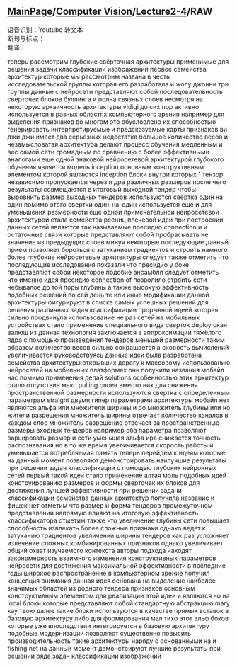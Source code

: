 ## [MainPage](../../index.md)/[Computer Vision](../README.md)/[Lecture2-4](./Lecture2-x.md)/RAW

语音识别：Youtube 转文本  
断句与标点：  
翻译：  

теперь рассмотрим глубокие свёрточная архитектуры применимые для решения задачи классификации изображений первое семейства архитектур которые мы рассмотрим названа в честь исследовательской группы которая его разработала и жолу джонни три группы данные с нейросети представляют собой последовательность сверточек блоков буллинга и полна связных слоев несмотря на некоторую архаичность архитектуры vidigi до сих пор активно используется в разных областях компьютерного зрения например для выделения признаков во многом это обусловлено их способностью генерировать интерпретируемые и предсказуемые карты признаков ви джи джи имеет два серьезных недостатка большое количество весов и незамысловатая архитектура делают процесс обучения медленным и вес самой сети громадным по сравнению с более эффективными аналогами еще одной знаковой нейросетевой архитектурой глубокого обучения является модель inception основным конструктивным элементом которой являются inception блоки внутри которых 1 тензор независимо пропускается через я дра различных размеров после чего результаты совмещаются в итоговый выходной тендер чтобы выровнить размер выходных тендеров используются свёртка один на один помимо этого свертки один-на-один используется еще и для уменьшения размерности еще одной примечательной нейросетевой архитектурой стала семейства ресниц плечевой идеи при построении данных сетей являются так называемые пресидио connection и и остаточные связи которые представляют собой пробрасывать не значение из предыдущих слоев минуя некоторые последующие данный прием позволяет бороться с затуханием градиентов и строить намного более глубокие нейросетевые архитектуры следует также отметить что последующие исследования показали что пресидио у боке представляют собой некоторое подобие ансамбля следует отметить что именно идея пресидио connection of позволило строить сети небывалое до той поры глубины а также высокую эффективность подобных решений по сей день те или иные модификации данной архитектуры фигурируют в списке самых успешных решений для решения различных задач классификации прорывной идеей которая сильно продвинула использование не раз сетей на мобильных устройствах стало применение специального вида сверток deploy скан валюш из данная технология заключается в аппроксимации тяжёлого ядра с помощью произведения тендеров меньшей размерности таким образом количество весов сильно сокращается а скорость вычислений увеличивается руководствуясь данные идеи была разработана семейства архитектуры открывших дорогу к массовому использованию нейросетей на мобильных платформах они получили названия мобайл нас помимо применения депай solutions особенностью этих архитектур стало отсутствие макс pulling слоев вместо них для снижения пространственной размерности используются свертка с определенным параметрам straight двумя гипер параметрами архитектуры мобайл нет являются альфа или множители ширины и ро множитель глубины или но жители разрешения множитель ширины отвечает количество каналов в каждом слое множитель разрешение отвечает за пространственные размеры входных тендеров например оба параметра позволяют варьировать размер и сети уменьшая альфа ира снижается точность распознавания но в то же время увеличивается скорость работы и уменьшается потребляемая память теперь перейдем к идеям которые на данный момент позволяют демонстрировать наилучшие результаты при решении задач классификации с помощью глубоких нейронных сетей первый такой идеи стало применение алтая моль подобных идей конструированию размеров и формы сверточек их блоков для достижения лучшей эффективности при решении задачи классификации семейства данных архитектур получила название и фишек нет отметим что размер и форма тендеров промежуточном представлений напрямую влияют на итоговую эффективность классификатора отметим также что увеличение глубины сети повышает способность извлекать более сложные признаки однако ведет к затуханию градиентов увеличении ширины тендеров как раз усложняет излечение сложных комбинированных признаков однако увеличивает общий охват изучаемого контекста авторы подхода находят закономерность взаимного изменения конструктивных параметров нейросети для достижения максимальной эффективности в последние годы широкое распространение в компьютерном зрение получил концепция внимания данная идея основана на выделение наиболее значимых областей из родного тендера признаков основным конструктивным элементом для реализации этой идеи и являются но на local блоки которые представляют собой стандартную абстракцию mary kay твою далее такие блоки используются в качестве прямых вставок в базовую архитектуру либо для формирования мал тихо этот эльф боков которые уже впоследствии интегрируется в базовую архитектуру подобные модернизации позволяют существенно повысить производительность такие архитектуры наряду с основанными на и fishing net на данный момент демонстрируют лучшие результаты при решении ряда задач классификации изображений